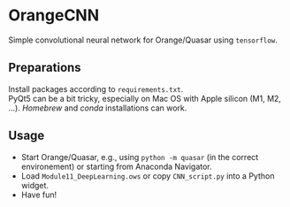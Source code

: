 # OrangeCNN
Simple convolutional neural network for Orange/Quasar using ```tensorflow```.

## Preparations
Install packages according to ```requirements.txt```.  
PyQt5 can be a bit tricky, especially on Mac OS with Apple silicon (M1, M2, ...). _Homebrew_ and _conda_ installations can work.

## Usage
- Start Orange/Quasar, e.g., using ```python -m quasar``` (in the correct environement) or starting from Anaconda Navigator.
- Load ```Module11_DeepLearning.ows``` or copy ```CNN_script.py``` into a Python widget.
- Have fun!
